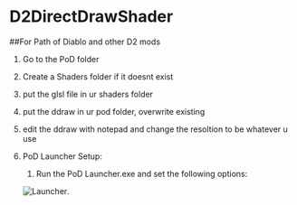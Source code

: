 # D2DirectDrawShader
##For Path of Diablo and other D2 mods

1. Go to the PoD folder
1. Create a Shaders folder if it doesnt exist
1. put the glsl file in ur shaders folder
1. put the ddraw in ur pod folder, overwrite existing
1. edit the ddraw with notepad and change the resoltion to be whatever u use
1. PoD Launcher Setup:
   1. Run the PoD Launcher.exe and set the following options: 
   
   ![Launcher](https://cdn.discordapp.com/attachments/775529238014066688/817790457433292840/unknown.png). 
